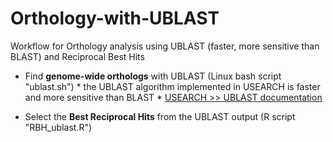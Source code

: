 # Orthology-with-UBLAST
Workflow for Orthology analysis using UBLAST (faster, more sensitive than BLAST) and Reciprocal Best Hits

* Find __genome-wide orthologs__ with UBLAST (Linux bash script "ublast.sh")
      * the UBLAST algorithm implemented in USEARCH is faster and more sensitive than BLAST 
      * [USEARCH >> UBLAST documentation](http://www.drive5.com/usearch/)
      
* Select the __Best Reciprocal Hits__ from the UBLAST output (R script "RBH_ublast.R")
      
